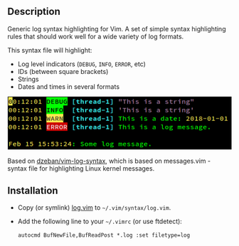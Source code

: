 ## Description

Generic log syntax highlighting for Vim. A set of simple syntax highlighting
rules that should work well for a wide variety of log formats.

This syntax file will highlight:
 * Log level indicators (`DEBUG`, `INFO`, `ERROR`, etc)
 * IDs (between square brackets)
 * Strings
 * Dates and times in several formats

![Syntax screenshot](sample.png)

Based on [dzeban/vim-log-syntax](https://github.com/dzeban/vim-log-syntax),
which is based on messages.vim - syntax file for highlighting Linux kernel
messages.

## Installation

 * Copy (or symlink) [log.vim](syntax/log.vim) to `~/.vim/syntax/log.vim`.
 * Add the following line to your `~/.vimrc` (or use ftdetect):

   ```
   autocmd BufNewFile,BufReadPost *.log :set filetype=log
   ```

